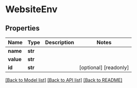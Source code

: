 # WebsiteEnv


## Properties
Name | Type | Description | Notes
------------ | ------------- | ------------- | -------------
**name** | **str** |  | 
**value** | **str** |  | 
**id** | **str** |  | [optional] [readonly] 

[[Back to Model list]](../README.md#documentation-for-models) [[Back to API list]](../README.md#documentation-for-api-endpoints) [[Back to README]](../README.md)


